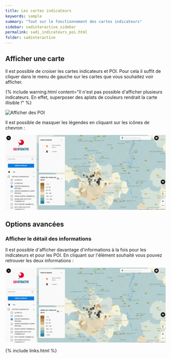 ```yaml
---
title: Les cartes indicateurs
keywords: sample
summary: "Tout sur le fonctionnement des cartes indicateurs"
sidebar: sadinteractive_sidebar
permalink: sadi_indicateurs_poi.html
folder: sadinteractive
---
```

## Afficher une carte
Il est possible de croiser les cartes indicateurs et POI. Pour cela il suffit de cliquer dans le menu de gauche sur les cartes que vous souhaitez voir afficher.

{% include warning.html content="Il n'est pas possible d'afficher plusieurs indicateurs. En effet, superposer des aplats de couleurs rendrait la carte illisible !" %}

![Afficher des POI](images\sadi_indicateurs_poi\afficher_indicateurs_poi.gif)

Il est possible de masquer les légendes en cliquant sur les icônes de chevron : 

![Masquer la légende](images\sadi_indicateurs_poi\masquer_legende_indicateurs_poi.gif)

## Options avancées
### Afficher le détail des informations
Il est possible d'afficher davantage d'informations à la fois pour les indicateurs et pour les POI. En cliquant sur l'élément souhaité vous pouvez retrouver les deux informations : 

![Afficher le pop-up](images\sadi_indicateurs_poi\afficher_pop_up_indicateurs_poi.gif)

{% include links.html %}
